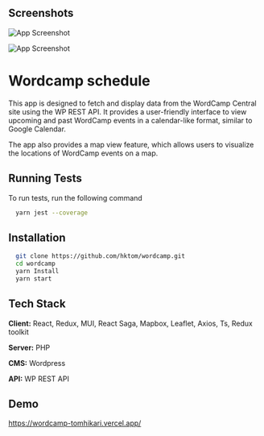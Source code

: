
## Screenshots

![App Screenshot](https://res.cloudinary.com/diaylgu7a/image/upload/v1695212031/Screenshot_2023-09-20_at_14.10.42_vximbr.png)

![App Screenshot](https://res.cloudinary.com/diaylgu7a/image/upload/v1695212031/Screenshot_2023-09-20_at_14.12.30_rleynw.png)


# Wordcamp schedule

This app is designed to fetch and display data from the WordCamp Central site using the WP REST API. It provides a user-friendly interface to view upcoming and past WordCamp events in a calendar-like format, similar to Google Calendar.

The app also provides a map view feature, which allows users to visualize the locations of WordCamp events on a map.


## Running Tests

To run tests, run the following command

```bash
  yarn jest --coverage 
```


## Installation


```bash
  git clone https://github.com/hktom/wordcamp.git
  cd wordcamp
  yarn Install
  yarn start 
```
    
## Tech Stack

**Client:** React, Redux, MUI, React Saga, Mapbox, Leaflet, Axios, Ts, Redux toolkit

**Server:** PHP

**CMS:** Wordpress

**API:** WP REST API


## Demo
https://wordcamp-tomhikari.vercel.app/